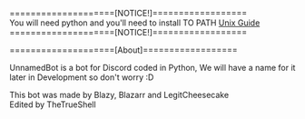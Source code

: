 ====================[NOTICE!]==================
<br>
You will need python and you'll need to install TO PATH
[Unix Guide](https://github.com/BlazyDoesDev/UnnamedBot/wiki/How-to-install-python-%5BUnix%5D)
<br>
====================[NOTICE!]==================



====================[About]==================

UnnamedBot is a bot for Discord coded in Python, We will have a name for it later in Development so don't worry :D

This bot was made by Blazy, Blazarr and LegitCheesecake
<br>
Edited by TheTrueShell
